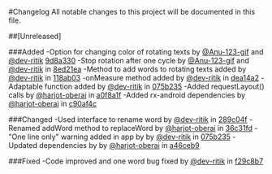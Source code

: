 #Changelog
All notable changes to this project will be documented in this file.

##[Unreleased] 

###Added
-Option for changing color of rotating texts by [@Anu-123-gif](https://github.com/Anu-123-gif) and [@dev-ritik](https://github.com/dev-ritik) [9d8a330](https://github.com/mdg-iitr/RotatingText/commit/9d8a330fee558856c564db7318579038c8ca1c40)
-Stop rotation after one cycle by [@Anu-123-gif](https://github.com/Anu-123-gif) and [@dev-ritik](https://github.com/dev-ritik) in [8ed21ea](https://github.com/mdg-iitr/RotatingText/commit/8ed21ea7825f4f3a87af523e1a0693a78eaf646e)
-Method to add words to rotating texts added by [@dev-ritik](https://github.com/dev-ritik) in [118ab03](https://github.com/mdg-iitr/RotatingText/commit/118ab03d598cdb19e8ee2b8cff6586e7e23a19e4)
-onMeasure method added by [@dev-ritik](https://github.com/dev-ritik) in [dea14a2](https://github.com/mdg-iitr/RotatingText/commit/dea14a2099f27ba730b62be30b786c94cb56c01a)
-Adaptable function added by [@dev-ritik](https://github.com/dev-ritik) in [075b235](https://github.com/mdg-iitr/RotatingText/commit/075b23527408ba89e201fec3afea9364343573dc)
-Added requestLayout() calls by [@harjot-oberai](https://github.com/harjot-oberai) in [a0f8a1f](https://github.com/mdg-iitr/RotatingText/commit/a0f8a1fc763b25870edd8831468df25792f1f9b5)
-Added rx-android dependencies by [@harjot-oberai](https://github.com/harjot-oberai) in [c90af4c](https://github.com/mdg-iitr/RotatingText/commit/c90af4c25c0110586b34d55ff9c6466082a701a9)

###Changed
-Used interface to rename word by [@dev-ritik](https://github.com/dev-ritik) in [289c04f](https://github.com/mdg-iitr/RotatingText/commit/289c04f1ff91e6653c798c39629a9e17e73d7cf7)
-Renamed addWord method to replaceWord by [@harjot-oberai](https://github.com/harjot-oberai) in [36c31fd](https://github.com/mdg-iitr/RotatingText/commit/3646f79dfe79bfe21fe13cb81bc24a4eb0d2604d)
-"One line only" warning added in app by by [@dev-ritik](https://github.com/dev-ritik) in [075b235](https://github.com/mdg-iitr/RotatingText/commit/075b23527408ba89e201fec3afea9364343573dc)
-Updated dependencies by by [@harjot-oberai](https://github.com/harjot-oberai) in [a46ceb9](https://github.com/mdg-iitr/RotatingText/commit/a46ceb945d6f8ba5f8d6dc6e1eccc45fd556780c)

###Fixed
-Code improved and one word bug fixed by [@dev-ritik](https://github.com/dev-ritik) in [f29c8b7](https://github.com/mdg-iitr/RotatingText/commit/f29c8b7bc9ce1caf79992af12e6690a4b5932509)
